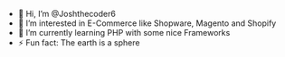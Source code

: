 - 👋 Hi, I’m @Joshthecoder6
- 👀 I’m interested in E-Commerce like Shopware, Magento and Shopify
- 🌱 I’m currently learning PHP with some nice Frameworks
- ⚡ Fun fact: The earth is a sphere

<!---
Joshthecoder6/Joshthecoder6 is a ✨ special ✨ repository because its `README.md` (this file) appears on your GitHub profile.
You can click the Preview link to take a look at your changes.
--->
